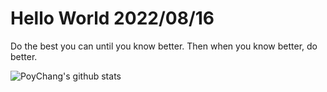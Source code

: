 # Hello World 2022/08/16

Do the best you can until you know better. Then when you know better, do better.

![PoyChang's github stats](https://github-readme-stats.vercel.app/api?username=poychang&show_icons=true&theme=dracula)
